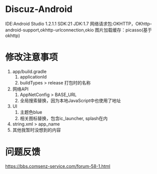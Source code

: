 # Discuz-Android
IDE:Android Studio 1.2.1.1
SDK:21
JDK:1.7
网络请求包:OKHTTP，OKhttp-android-support,okhttp-urlconnection,okio
图片加载缓存：picasso(基于okhttp)

# 修改注意事项
1. app/build.gradle
	1. applicationId
	2. buildTypes > release 打包时的名称
3. 网络API
	1. AppNetConfig > BASE_URL
	2. 全局搜索替换，因为本地JavaScript中也使用了地址
3. UI
	1. 主题色blue
	2. 相关图标替换，包含ic_launcher, splash在内
4. string.xml > app_name
5. 其他我暂时没想到的内容

# 问题反馈
https://bbs.comsenz-service.com/forum-58-1.html
